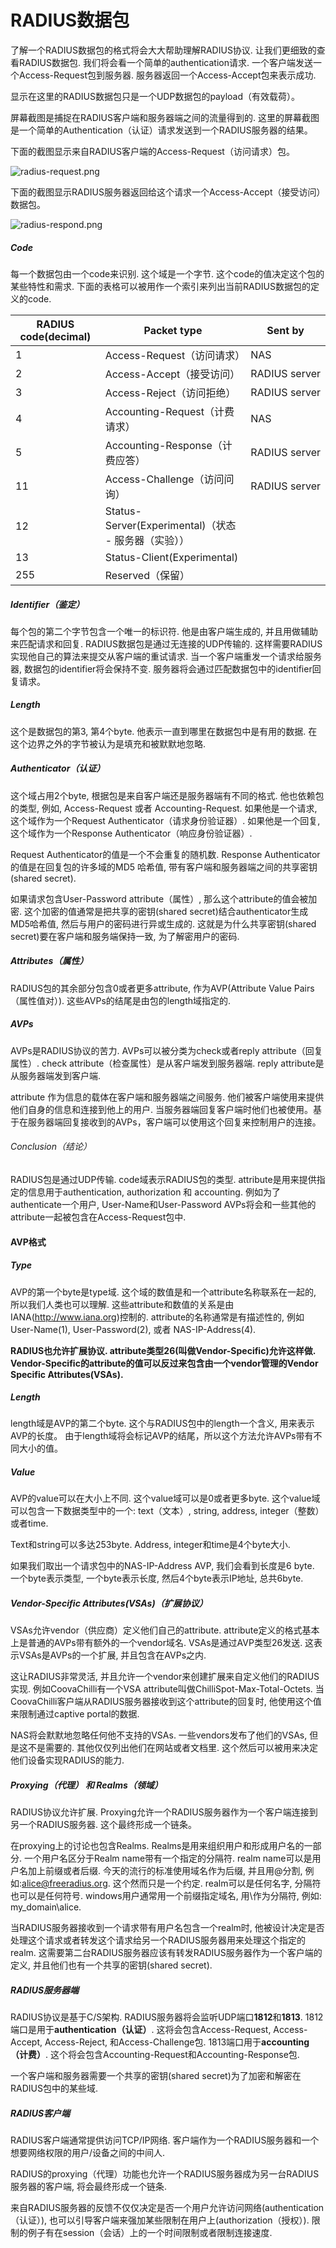 # RADIUS数据包

了解一个RADIUS数据包的格式将会大大帮助理解RADIUS协议. 让我们更细致的查看RADIUS数据包. 我们将会看一个简单的authentication请求. 一个客户端发送一个Access-Request包到服务器. 服务器返回一个Access-Accept包来表示成功.

显示在这里的RADIUS数据包只是一个UDP数据包的payload（有效载荷）。

屏幕截图是捕捉在RADIUS客户端和服务器端之间的流量得到的. 这里的屏幕截图是一个简单的Authentication（认证）请求发送到一个RADIUS服务器的结果。

下面的截图显示来自RADIUS客户端的Access-Request（访问请求）包。

![radius-request.png](https://github.com/ZhangYizhe/FreeRADIUS-Beginner-s-Guide/blob/master/images/radius-request.png)

下面的截图显示RADIUS服务器返回给这个请求一个Access-Accept（接受访问）数据包。

![radius-respond.png](https://github.com/ZhangYizhe/FreeRADIUS-Beginner-s-Guide/blob/master/images/radius-respond.png)

##### Code

每一个数据包由一个code来识别. 这个域是一个字节. 这个code的值决定这个包的某些特性和需求. 下面的表格可以被用作一个索引来列出当前RADIUS数据包的定义的code.

| RADIUS code(decimal) | Packet type | Sent by |
| --- | --- | --- |
|1|Access-Request（访问请求）|NAS|
|2|Access-Accept（接受访问）|RADIUS&nbsp;server|
|3|Access-Reject（访问拒绝）|RADIUS&nbsp;server|
|4|Accounting-Request（计费请求）|NAS|
|5|Accounting-Response（计费应答）|RADIUS&nbsp;server|
|11|Access-Challenge（访问问询）|RADIUS&nbsp;server|
|12|Status-Server(Experimental)（状态 - 服务器（实验））||
|13|Status-Client(Experimental)||
|255|Reserved（保留）||

##### Identifier（鉴定）


每个包的第二个字节包含一个唯一的标识符. 他是由客户端生成的, 并且用做辅助来匹配请求和回复. RADIUS数据包是通过无连接的UDP传输的. 这样需要RADIUS实现他自己的算法来提交从客户端的重试请求. 当一个客户端重发一个请求给服务器, 数据包的identifier将会保持不变. 服务器将会通过匹配数据包中的identifier回复请求。

##### Length


这个是数据包的第3, 第4个byte. 他表示一直到哪里在数据包中是有用的数据. 在这个边界之外的字节被认为是填充和被默默地忽略.

##### Authenticator（认证）


这个域占用2个byte, 根据包是来自客户端还是服务器端有不同的格式. 他也依赖包的类型, 例如, Access-Request 或者 Accounting-Request. 如果他是一个请求, 这个域作为一个Request Authenticator（请求身份验证器）. 如果他是一个回复, 这个域作为一个Response Authenticator（响应身份验证器）.

Request Authenticator的值是一个不会重复的随机数. Response Authenticator的值是在回复包的许多域的MD5 哈希值, 带有客户端和服务器端之间的共享密钥(shared secret).

如果请求包含User-Password attribute（属性）, 那么这个attribute的值会被加密. 这个加密的值通常是把共享的密钥(shared secret)结合authenticator生成MD5哈希值, 然后与用户的密码进行异或生成的. 这就是为什么共享密钥(shared secret)要在客户端和服务端保持一致, 为了解密用户的密码.


##### Attributes（属性）


RADIUS包的其余部分包含0或者更多attribute, 作为AVP(Attribute Value Pairs（属性值对）). 这些AVPs的结尾是由包的length域指定的.

##### AVPs


AVPs是RADIUS协议的苦力. AVPs可以被分类为check或者reply attribute（回复属性）. check attribute（检查属性）是从客户端发到服务器端. reply attribute是从服务器端发到客户端.

attribute 作为信息的载体在客户端和服务器端之间服务. 他们被客户端使用来提供他们自身的信息和连接到他上的用户. 当服务器端回复客户端时他们也被使用。基于在服务器端回复接收到的AVPs，客户端可以使用这个回复来控制用户的连接。

###### Conclusion（结论）


RADIUS包是通过UDP传输. code域表示RADIUS包的类型. attribute是用来提供指定的信息用于authentication, authorization 和 accounting. 例如为了authenticate一个用户, User-Name和User-Password AVPs将会和一些其他的attribute一起被包含在Access-Request包中.


#### AVP格式

##### Type


AVP的第一个byte是type域. 这个域的数值是和一个attribute名称联系在一起的, 所以我们人类也可以理解. 这些attribute和数值的关系是由IANA(http://www.iana.org)控制的. attribute的名称通常是有描述性的, 例如 User-Name(1), User-Password(2), 或者 NAS-IP-Address(4).

**RADIUS也允许扩展协议. attribute类型26(叫做Vendor-Specific)允许这样做. Vendor-Specific的attribute的值可以反过来包含由一个vendor管理的Vendor Specific Attributes(VSAs).**

##### Length


length域是AVP的第二个byte. 这个与RADIUS包中的length一个含义, 用来表示AVP的长度。 由于length域将会标记AVP的结尾，所以这个方法允许AVPs带有不同大小的值。

##### Value


AVP的value可以在大小上不同. 这个value域可以是0或者更多byte. 这个value域可以包含一下数据类型中的一个: text（文本）, string, address, integer（整数）或者time.

Text和string可以多达253byte. Address, integer和time是4个byte大小.

如果我们取出一个请求包中的NAS-IP-Address AVP, 我们会看到长度是6 byte. 一个byte表示类型, 一个byte表示长度, 然后4个byte表示IP地址, 总共6byte.

##### _Vendor-Specific Attributes(VSAs)（扩展协议）_


VSAs允许vendor（供应商）定义他们自己的attribute. attribute定义的格式基本上是普通的AVPs带有额外的一个vendor域名. VSAs是通过AVP类型26发送. 这表示VSAs是AVPs的一个扩展, 并且包含在AVPs之内.

这让RADIUS非常灵活, 并且允许一个vendor来创建扩展来自定义他们的RADIUS实现. 例如CoovaChilli有一个VSA attribute叫做ChilliSpot-Max-Total-Octets. 当CoovaChilli客户端从RADIUS服务器接收到这个attribute的回复时, 他使用这个值来限制通过captive portal的数据.

NAS将会默默地忽略任何他不支持的VSAs. 一些vendors发布了他们的VSAs, 但是这不是需要的. 其他仅仅列出他们在网站或者文档里. 这个然后可以被用来决定他们设备实现RADIUS的能力.

##### Proxying（代理） 和 Realms（领域）


RADIUS协议允许扩展. Proxying允许一个RADIUS服务器作为一个客户端连接到另一个RADIUS服务器. 这个最终形成一个链条。


在proxying上的讨论也包含Realms. Realms是用来组织用户和形成用户名的一部分. 一个用户名区分于Realm name带有一个指定的分隔符. realm name可以是用户名加上前缀或者后缀. 今天的流行的标准使用域名作为后缀, 并且用@分割, 例如:alice@freeradius.org. 这个然而只是一个约定. realm可以是任何名字, 分隔符也可以是任何符号. windows用户通常用一个前缀指定域名, 用\作为分隔符, 例如: my_domain\alice.

当RADIUS服务器接收到一个请求带有用户名包含一个realm时, 他被设计决定是否处理这个请求或者转发这个请求给另一个RADIUS服务器用来处理这个指定的realm. 这需要第二台RADIUS服务器应该有转发RADIUS服务器作为一个客户端的定义, 并且他们也有一个共享的密钥(shared secret).

##### RADIUS服务器端


RADIUS协议是基于C/S架构. RADIUS服务器将会监听UDP端口**1812**和**1813**. 1812端口是用于**authentication（认证）**. 这将会包含Access-Request, Access-Accept, Access-Reject, 和Access-Challenge包. 1813端口用于**accounting（计费）**. 这个将会包含Accounting-Request和Accounting-Response包.

一个客户端和服务器需要一个共享的密钥(shared secret)为了加密和解密在RADIUS包中的某些域.

##### RADIUS客户端


RADIUS客户端通常提供访问TCP/IP网络. 客户端作为一个RADIUS服务器和一个想要网络权限的用户/设备之间的中间人.


RADIUS的proxying（代理）功能也允许一个RADIUS服务器成为另一台RADIUS服务器的客户端, 将会最终形成一个链条.


来自RADIUS服务器的反馈不仅仅决定是否一个用户允许访问网络(authentication（认证）), 也可以引导客户端来强加某些限制在用户上(authorization（授权）). 限制的例子有在session（会话）上的一个时间限制或者限制连接速度.

